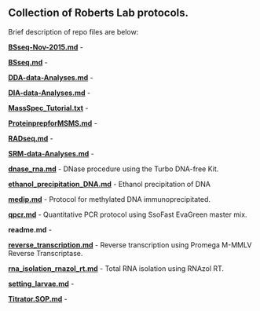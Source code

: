 ## Collection of Roberts Lab protocols.

Brief description of repo files are below:

**[BSseq-Nov-2015.md](https://github.com/RobertsLab/resources/blob/master/protocols/BSseq-Nov-2015.md)** -

**[BSseq.md](https://github.com/RobertsLab/resources/blob/master/protocols/BSseq.md)** -

**[DDA-data-Analyses.md](https://github.com/RobertsLab/resources/blob/master/protocols/DDA-data-Analyses.md)** -

**[DIA-data-Analyses.md](https://github.com/RobertsLab/resources/blob/master/protocols/DIA-data-Analyses.md)** - 

**[MassSpec_Tutorial.txt](https://github.com/RobertsLab/resources/blob/master/protocols/MassSpec_Tutorial.txt)** - 

**[ProteinprepforMSMS.md](https://github.com/RobertsLab/resources/blob/master/protocols/ProteinprepforMSMS.md)** - 

**[RADseq.md](https://github.com/RobertsLab/resources/blob/master/protocols/RADseq.md)** - 

**[SRM-data-Analyses.md](https://github.com/RobertsLab/resources/blob/master/protocols/SRM-data-Analyses.md)** - 

**[dnase_rna.md](https://github.com/RobertsLab/resources/blob/master/protocols/dnase_rna.md)** - DNase procedure using the Turbo DNA-free Kit.

**[ethanol_precipitation_DNA.md](https://github.com/RobertsLab/resources/blob/master/protocols/ethanol_precipitation_DNA.md)** - Ethanol precipitation of DNA

**[medip.md](https://github.com/RobertsLab/resources/blob/master/protocols/medip.md)** - Protocol for methylated DNA immunoprecipitated.

**[qpcr.md](https://github.com/RobertsLab/resources/blob/master/protocols/qpcr.md)** - Quantitative PCR protocol using SsoFast EvaGreen master mix.

**readme.md** - 

**[reverse_transcription.md](https://github.com/RobertsLab/resources/blob/master/protocols/reverse_transcription.md)** - Reverse transcription using Promega M-MMLV Reverse Transcriptase.

**[rna_isolation_rnazol_rt.md](https://github.com/RobertsLab/resources/blob/master/protocols/rna_isolation_rnazol_rt.md)** - Total RNA isolation using RNAzol RT.

**[setting_larvae.md](https://github.com/RobertsLab/resources/blob/master/protocols/setting_larvae.md)** -

**[Titrator.SOP.md](https://github.com/RobertsLab/resources/blob/master/protocols/Titrator.SOP.md)** - 
